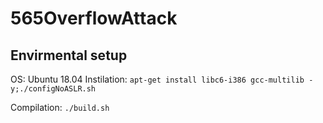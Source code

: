 # 565OverflowAttack

## Envirmental setup 
OS: Ubuntu 18.04
Instilation:
	`apt-get install libc6-i386 gcc-multilib -y;./configNoASLR.sh`

Compilation: 
	`./build.sh`
